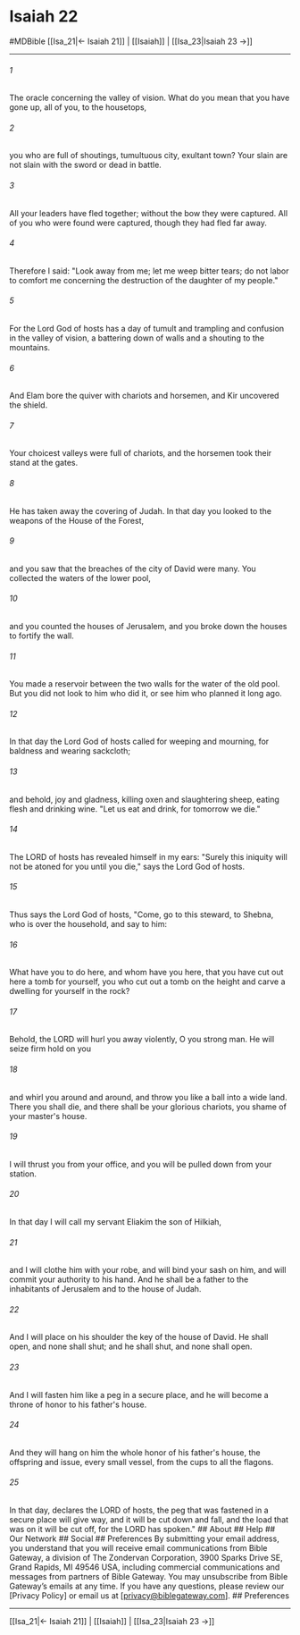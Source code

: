 # Isaiah 22
#MDBible
[[Isa_21|← Isaiah 21]] | [[Isaiah]] | [[Isa_23|Isaiah 23 →]]

***


###### 1 
The oracle concerning the valley of vision. What do you mean that you have gone up, all of you, to the housetops, 

###### 2 
you who are full of shoutings, tumultuous city, exultant town? Your slain are not slain with the sword or dead in battle. 

###### 3 
All your leaders have fled together; without the bow they were captured. All of you who were found were captured, though they had fled far away. 

###### 4 
Therefore I said: "Look away from me; let me weep bitter tears; do not labor to comfort me concerning the destruction of the daughter of my people." 

###### 5 
For the Lord God of hosts has a day of tumult and trampling and confusion in the valley of vision, a battering down of walls and a shouting to the mountains. 

###### 6 
And Elam bore the quiver with chariots and horsemen, and Kir uncovered the shield. 

###### 7 
Your choicest valleys were full of chariots, and the horsemen took their stand at the gates. 

###### 8 
He has taken away the covering of Judah. In that day you looked to the weapons of the House of the Forest, 

###### 9 
and you saw that the breaches of the city of David were many. You collected the waters of the lower pool, 

###### 10 
and you counted the houses of Jerusalem, and you broke down the houses to fortify the wall. 

###### 11 
You made a reservoir between the two walls for the water of the old pool. But you did not look to him who did it, or see him who planned it long ago. 

###### 12 
In that day the Lord God of hosts called for weeping and mourning, for baldness and wearing sackcloth; 

###### 13 
and behold, joy and gladness, killing oxen and slaughtering sheep, eating flesh and drinking wine. "Let us eat and drink, for tomorrow we die." 

###### 14 
The LORD of hosts has revealed himself in my ears: "Surely this iniquity will not be atoned for you until you die," says the Lord God of hosts. 

###### 15 
Thus says the Lord God of hosts, "Come, go to this steward, to Shebna, who is over the household, and say to him: 

###### 16 
What have you to do here, and whom have you here, that you have cut out here a tomb for yourself, you who cut out a tomb on the height and carve a dwelling for yourself in the rock? 

###### 17 
Behold, the LORD will hurl you away violently, O you strong man. He will seize firm hold on you 

###### 18 
and whirl you around and around, and throw you like a ball into a wide land. There you shall die, and there shall be your glorious chariots, you shame of your master's house. 

###### 19 
I will thrust you from your office, and you will be pulled down from your station. 

###### 20 
In that day I will call my servant Eliakim the son of Hilkiah, 

###### 21 
and I will clothe him with your robe, and will bind your sash on him, and will commit your authority to his hand. And he shall be a father to the inhabitants of Jerusalem and to the house of Judah. 

###### 22 
And I will place on his shoulder the key of the house of David. He shall open, and none shall shut; and he shall shut, and none shall open. 

###### 23 
And I will fasten him like a peg in a secure place, and he will become a throne of honor to his father's house. 

###### 24 
And they will hang on him the whole honor of his father's house, the offspring and issue, every small vessel, from the cups to all the flagons. 

###### 25 
In that day, declares the LORD of hosts, the peg that was fastened in a secure place will give way, and it will be cut down and fall, and the load that was on it will be cut off, for the LORD has spoken." ## About ## Help ## Our Network ## Social ## Preferences By submitting your email address, you understand that you will receive email communications from Bible Gateway, a division of The Zondervan Corporation, 3900 Sparks Drive SE, Grand Rapids, MI 49546 USA, including commercial communications and messages from partners of Bible Gateway. You may unsubscribe from Bible Gateway&rsquo;s emails at any time. If you have any questions, please review our [Privacy Policy] or email us at [privacy@biblegateway.com]. ## Preferences

***

[[Isa_21|← Isaiah 21]] | [[Isaiah]] | [[Isa_23|Isaiah 23 →]]
